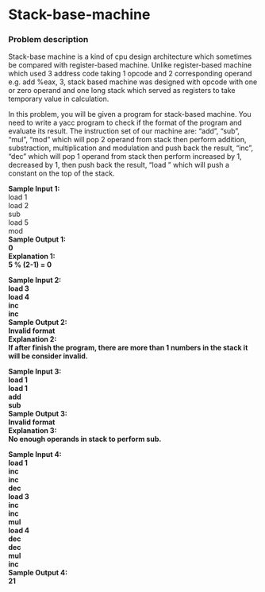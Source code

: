 # Stack-base-machine
### Problem description
Stack-base machine is a kind of cpu design architecture which
sometimes be compared with register-based machine. Unlike
register-based machine which used 3 address code taking 1 opcode
and 2 corresponding operand e.g. add %eax, 3, stack based machine
was designed with opcode with one or zero operand and one long
stack which served as registers to take temporary value in calculation.  

In this problem, you will be given a program for stack-based machine.
You need to write a yacc program to check if the format of the
program and evaluate its result. The instruction set of our machine
are: “add”, “sub”, “mul”, “mod” which will pop 2 operand from stack
then perform addition, substraction, multiplication and modulation
and push back the result, “inc”, “dec” which will pop 1 operand from
stack then perform increased by 1, decreased by 1, then push back
the result, “load <number>” which will push a constant <number> on
the top of the stack.

**Sample Input 1:**  
load 1  
load 2  
sub  
load 5  
mod    
**Sample Output 1:  
0  
Explanation 1:  
5 % (2-1) = 0**  


**Sample Input 2:  
load 3  
load 4  
inc  
inc**  
**Sample Output 2:  
Invalid format  
Explanation 2:  
If after finish the program, there 
are more than 1 numbers in the
stack it will be consider invalid.**  

**Sample Input 3:  
load 1  
load 1  
add  
sub  
Sample Output 3:  
Invalid format  
Explanation 3:  
No enough operands in stack to perform sub.**  

**Sample Input 4:  
load 1  
inc  
inc  
dec  
load 3  
inc  
inc  
mul  
load 4  
dec  
dec  
mul  
inc  
Sample Output 4:  
21**
